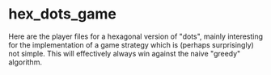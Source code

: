 # hex_dots_game

Here are the player files for a hexagonal version of "dots", mainly interesting for the implementation of a game strategy which is (perhaps surprisingly) not simple.  This will effectively always win against the naive "greedy" algorithm.
